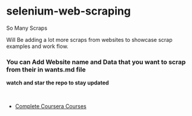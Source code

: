 # selenium-web-scraping
So Many Scraps

Will Be adding a lot more scraps from websites to showcase scrap examples and work flow.
</br>
### You can Add Website name and Data that you want to scrap from their in wants.md file

**watch and star the repo to stay updated**

</br>

- [Complete Coursera Courses](https://github.com/D-E-F-E-A-T/selenium-web-scraping/blob/master/coursera_courses.py)
